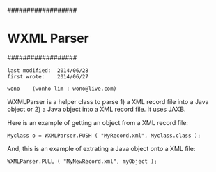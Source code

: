 ##################
#  WXML Parser  #
##################

    last modified:  2014/06/28
    first wrote:    2014/06/27

    wono    (wonho lim : wono@live.com)
    
WXMLParser is a helper class to parse 1) a XML record file into a Java 
object or 2) a Java object into a XML record file. It uses JAXB.

Here is an example of getting an object from a XML record file:
    
    Myclass o = WXMLParser.PUSH ( "MyRecord.xml", Myclass.class );

And, this is an example of extrating a Java object onto a XML file:

    WXMLParser.PULL ( "MyNewRecord.xml", myObject );
